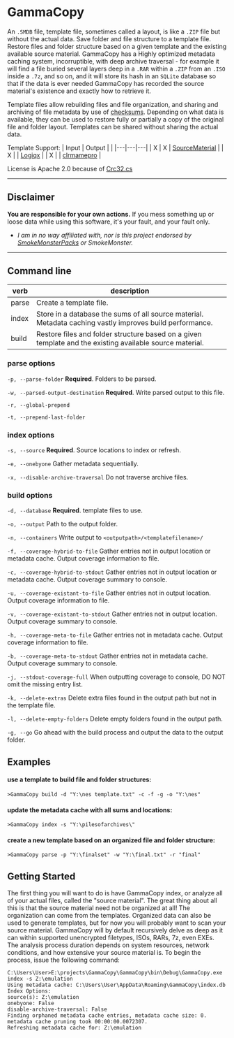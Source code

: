 # GammaCopy

An `.SMDB` file, template file, sometimes called a layout, is like a `.ZIP` file but without the actual data.  Save folder and file structure to a template file.  Restore files and folder structure based on a given template and the existing available source material.  GammaCopy has a Highly optimized metadata caching system, incorruptible, with deep archive traversal - for example it will find a file buried several layers deep in a `.RAR` within a `.ZIP` from an `.ISO` inside a `.7z`, and so on, and it will store its hash in an `SQLite` database so that if the data is ever needed GammaCopy has recorded the source material's existence and exactly how to retrieve it.

Template files allow rebuilding files and file organization, and sharing and archiving of file metadata by use of [checksums](https://en.wikipedia.org/wiki/Checksum).  Depending on what data is available, they can be used to restore fully or partially a copy of the original file and folder layout.  Templates can be shared without sharing the actual data.


Template Support: 
| Input | Output  |   |
|---|---|---|
| X | X | [SourceMaterial](https://github.com/frederic-mahe/Hardware-Target-Game-Database)  |
| X |   | [Logiqx](https://github.com/Logiqx/logiqx-dev)  |
| X |   | [clrmamepro](https://mamedev.emulab.it/clrmamepro/binaries/readme.html)  |


License is Apache 2.0 because of [Crc32.cs](https://github.com/damieng/DamienGKit/blob/master/CSharp/DamienG.Library/Security/Cryptography/Crc32.cs)

***
## Disclaimer
**You are responsible for your own actions.** If you mess something up or loose data while using this software, it's your fault, and your fault only.

- *I am in no way affiliated with, nor is this project endorsed by [SmokeMonsterPacks](https://github.com/SmokeMonsterPacks) or SmokeMonster.*

***

## Command line

| verb  | description                                                                                                              |
|-------|--------------------------------------------------------------------------------------------------------------------------|
| parse | Create a template file.                                                                                                  |
| index | Store in a database the sums of all source material.  Metadata caching vastly improves build performance.                |
| build | Restore files and folder structure based on a given template and the existing available source material.                 |

### parse options

`-p, --parse-folder`                **Required**. Folders to be parsed.

`-w, --parsed-output-destination`    **Required**. Write parsed output to this file.

`-r, --global-prepend`

`-t, --prepend-last-folder`

### index options

`-s, --source`        **Required**. Source locations to index or refresh.

`-e, --onebyone`    Gather metadata sequentially.

`-x, --disable-archive-traversal`    Do not traverse archive files.

### build options

`-d, --database` **Required**. template files to use.

`-o, --output` Path to the output folder.

`-n, --containers` Write output to `<outputpath>/<templatefilename>/`

`-f, --coverage-hybrid-to-file` Gather entries not in output location or metadata cache. Output coverage information to file.

`-c, --coverage-hybrid-to-stdout` Gather entries not in output location or metadata cache. Output coverage summary to console.

`-u, --coverage-existant-to-file` Gather entries not in output location. Output coverage information to file.

`-v, --coverage-existant-to-stdout` Gather entries not in output location. Output coverage summary to console.

`-h, --coverage-meta-to-file` Gather entries not in metadata cache. Output coverage information to file.

`-b, --coverage-meta-to-stdout` Gather entries not in metadata cache. Output coverage summary to console.

`-j, --stdout-coverage-full` When outputting coverage to console, DO NOT omit the missing entry list.

`-k, --delete-extras` Delete extra files found in the output path but not in the template file.

`-l, --delete-empty-folders` Delete empty folders found in the output path.

`-g, --go` Go ahead with the build process and output the data to the output folder.

## Examples

#### use a template to build file and folder structures:
`>GammaCopy build -d "Y:\nes template.txt" -c -f -g -o "Y:\nes"`

#### update the metadata cache with all sums and locations:
`>GammaCopy index -s "Y:\pilesofarchives\"`

#### create a new template based on an organized file and folder structure:
`>GammaCopy parse -p "Y:\finalset" -w "Y:\final.txt" -r "final"`

## Getting Started

The first thing you will want to do is have GammaCopy index, or analyze all of your actual files, called the "source material".  The great thing about all this is that the source material need not be organized at all!  The organization can come from the templates.  Organized data can also be used to generate templates, but for now you will probably want to scan your source material.  GammaCopy will by default recursively delve as deep as it can within supported unencrypted filetypes, ISOs, RARs, 7z, even EXEs.  The analysis process duration depends on system resources, network conditions, and how extensive your source material is.  To begin the process, issue the following command:

```
C:\Users\User>E:\projects\GammaCopy\GammaCopy\bin\Debug\GammaCopy.exe index -s Z:\emulation
Using metadata cache: C:\Users\User\AppData\Roaming\GammaCopy\index.db
Index Options:
source(s): Z:\emulation
onebyone: False
disable-archive-traversal: False
Finding orphaned metadata cache entries, metadata cache size: 0.
metadata cache pruning took 00:00:00.0072307.
Refreshing metadata cache for: Z:\emulation
```

